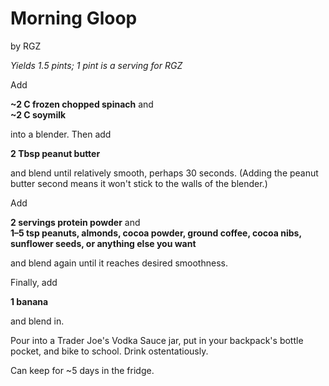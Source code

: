 # Morning Gloop
by RGZ

*Yields 1.5 pints; 1 pint is a serving for RGZ*

Add

**~2 C frozen chopped spinach** and <br>
**~2 C soymilk**

into a blender. Then add

**2 Tbsp peanut butter**

and blend until relatively smooth, perhaps 30 seconds. (Adding the peanut butter second means it won't stick to the walls of the blender.)

Add

**2 servings protein powder** and<br>
**1–5 tsp peanuts, almonds, cocoa powder, ground coffee, cocoa nibs, sunflower seeds, or anything else you want**

and blend again until it reaches desired smoothness.

Finally, add

**1 banana**

and blend in.

Pour into a Trader Joe's Vodka Sauce jar, put in your backpack's bottle pocket, and bike to school. Drink ostentatiously.

Can keep for ~5 days in the fridge.